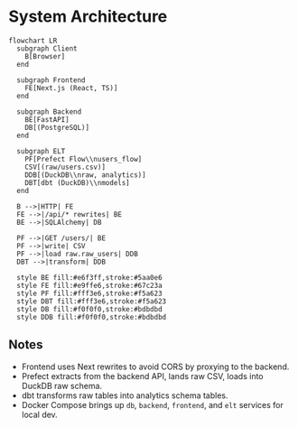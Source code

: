 # System Architecture

```mermaid
flowchart LR
  subgraph Client
    B[Browser]
  end

  subgraph Frontend
    FE[Next.js (React, TS)]
  end

  subgraph Backend
    BE[FastAPI]
    DB[(PostgreSQL)]
  end

  subgraph ELT
    PF[Prefect Flow\\nusers_flow]
    CSV[(raw/users.csv)]
    DDB[(DuckDB\\nraw, analytics)]
    DBT[dbt (DuckDB)\\nmodels]
  end

  B -->|HTTP| FE
  FE -->|/api/* rewrites| BE
  BE -->|SQLAlchemy| DB

  PF -->|GET /users/| BE
  PF -->|write| CSV
  PF -->|load raw.raw_users| DDB
  DBT -->|transform| DDB

  style BE fill:#e6f3ff,stroke:#5aa0e6
  style FE fill:#e9ffe6,stroke:#67c23a
  style PF fill:#fff3e6,stroke:#f5a623
  style DBT fill:#fff3e6,stroke:#f5a623
  style DB fill:#f0f0f0,stroke:#bdbdbd
  style DDB fill:#f0f0f0,stroke:#bdbdbd
```

## Notes
- Frontend uses Next rewrites to avoid CORS by proxying to the backend.
- Prefect extracts from the backend API, lands raw CSV, loads into DuckDB raw schema.
- dbt transforms raw tables into analytics schema tables.
- Docker Compose brings up `db`, `backend`, `frontend`, and `elt` services for local dev.

